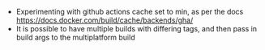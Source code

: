 * Experimenting with github actions cache set to min, as per the docs https://docs.docker.com/build/cache/backends/gha/
* It is possible to have multiple builds with differing tags, and then pass in build args to the multiplatform build 